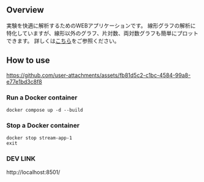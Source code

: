 ## Overview
実験を快適に解析するためのWEBアプリケーションです。
線形グラフの解析に特化していますが、線形以外のグラフ、片対数、両対数グラフも簡単にプロットできます。
詳しくは[こちら](release_notes.md)をご参照ください。


## How to use 

https://github.com/user-attachments/assets/fb81d5c2-c1bc-4584-99a8-e77e1bd3c8f8


### Run a Docker container
```
docker compose up -d --build
```
### Stop a Docker container
```
docker stop stream-app-1
exit
```

### DEV LINK
http://localhost:8501/


